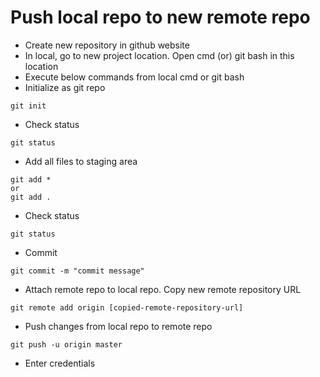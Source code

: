 # Push local repo to new remote repo
* Create new repository in github website
* In local, go to new project location. Open cmd (or) git bash in this location
* Execute below commands from local cmd or git bash 
* Initialize as git repo
```
git init
```
* Check status
```
git status
```
* Add all files to staging area
```
git add *
or
git add .
```
* Check status
```
git status
```
* Commit
```
git commit -m "commit message"
```
* Attach remote repo to local repo. Copy new remote repository URL
```
git remote add origin [copied-remote-repository-url]
```
* Push changes from local repo to remote repo
```
git push -u origin master
```
* Enter credentials